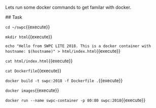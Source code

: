 Lets run some docker commands to get familar with docker.

## Task

`cd ~/swpc`{{execute}}

`mkdir html`{{execute}}

`echo "Hello from SWPC LITE 2018. This is a docker container with hostname: $(hostname)" > html/index.html`{{execute}}

`cat html/index.html`{{execute}}

`cat Dockerfile`{{execute}}

`docker build -t swpc:2018 -f Dockerfile .`{{execute}}

`docker images`{{execute}}

`docker run --name swpc-container -p 80:80 swpc:2018`{{execute}}
